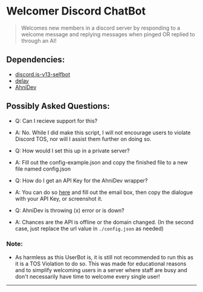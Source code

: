 # Welcomer Discord ChatBot
> Welcomes new members in a discord server by responding to a welcome message and replying messages when pinged OR replied to through an AI!

## Dependencies: 
- [discord.js-v13-selfbot](https:/npmjs.org/discord.js-v13-selfbot)
- [delay](https://npmjs.org/delay)
- [AhniDev](https://npmjs.org/ahnidev)

## Possibly Asked Questions:
- Q: Can I recieve support for this?
- A: No. While I did make this script, I will not encourage users to violate Discord TOS, nor will I assist them further on doing so. 

- Q: How would I set this up in a private server?
- A: Fill out the config-example.json and copy the finished file to a new file named config.json

- Q: How do I get an API Key for the AhniDev wrapper?
- A: You can do so [here](https://kyra.tk) and fill out the email box, then copy the dialogue with your API Key, or screenshot it.

- Q: AhniDev is throwing (x) error or is down?
- A: Chances are the API is offline or the domain changed. (In the second case, just replace the url value in `./config.json` as needed)

### Note:
- As harmless as this UserBot is, it is still not recommended to run this as it is a TOS Violation to do so. This was made for educational reasons and to simplify welcoming users in a server where staff are busy and don't necessarily have time to welcome every single user!

----------
